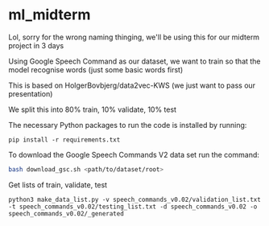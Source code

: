 # ml_midterm

Lol, sorry for the wrong naming thinging, we'll be using this for our midterm project in 3 days

Using Google Speech Command as our dataset, we want to train so that the model recognise words (just some basic words first)

This is based on HolgerBovbjerg/data2vec-KWS (we just want to pass our presentation)

We split this into 80% train, 10% validate, 10% test

The necessary Python packages to run the code is installed by running:
```shell
pip install -r requirements.txt
```

To download the Google Speech Commands V2 data set run the command:
```bash
bash download_gsc.sh <path/to/dataset/root>
```

Get lists of train, validate, test
```shell
python3 make_data_list.py -v speech_commands_v0.02/validation_list.txt -t speech_commands_v0.02/testing_list.txt -d speech_commands_v0.02 -o speech_commands_v0.02/_generated
```
